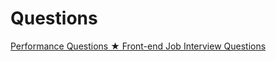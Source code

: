 # Questions

[Performance Questions ★ Front-end Job Interview Questions](https://h5bp.org/Front-end-Developer-Interview-Questions/questions/performance-questions/)